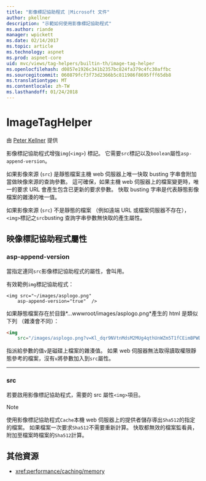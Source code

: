 ```yaml
---
title: "影像標記協助程式 |Microsoft 文件"
author: pkellner
description: "示範如何使用影像標記協助程式"
ms.author: riande
manager: wpickett
ms.date: 02/14/2017
ms.topic: article
ms.technology: aspnet
ms.prod: aspnet-core
uid: mvc/views/tag-helpers/builtin-th/image-tag-helper
ms.openlocfilehash: d0857e1926c341b2357bc824fa379c4fc30affbc
ms.sourcegitcommit: 060879fcf3f73d2366b5c811986f8695fff65db8
ms.translationtype: MT
ms.contentlocale: zh-TW
ms.lasthandoff: 01/24/2018
---
```

# <a name="imagetaghelper"></a>ImageTagHelper

由 [Peter Kellner](http://peterkellner.net) 提供 

影像標記協助程式增強`img`(`<img>`) 標記。 它需要`src`標記以及`boolean`屬性`asp-append-version`。

如果影像來源 (`src`) 是靜態檔案主機 web 伺服器上唯一快取 busting 字串會附加當做映像來源的查詢參數。 這可確保，如果主機 web 伺服器上的檔案變更時，唯一的要求 URL 會產生包含已更新的要求參數。 快取 busting 字串是代表靜態影像檔案的雜湊的唯一值。

如果影像來源 (`src`) 不是靜態的檔案 （例如遠端 URL 或檔案伺服器不存在），`<img>`標記之`src`busting 查詢字串參數無快取的產生屬性。

## <a name="image-tag-helper-attributes"></a>映像標記協助程式屬性


### <a name="asp-append-version"></a>asp-append-version

當指定連同`src`影像標記協助程式的屬性，會叫用。

有效範例`img`標記協助程式：

```cshtml
<img src="~/images/asplogo.png" 
    asp-append-version="true"  />
```

如果靜態檔案存在於目錄*...wwwroot/images/asplogo.png*產生的 html 是類似下列 （雜湊會不同）：

```html
<img 
    src="/images/asplogo.png?v=Kl_dqr9NVtnMdsM2MUg4qthUnWZm5T1fCEimBPWDNgM"/>
```

指派給參數的值`v`是磁碟上檔案的雜湊值。 如果 web 伺服器無法取得讀取權限靜態參考的檔案，沒有`v`將參數加入到`src`屬性。

- - -

### <a name="src"></a>src

若要啟用影像標記協助程式，需要的 src 屬性`<img>`項目。 

> [!NOTE]
> 使用影像標記協助程式`Cache`本機 web 伺服器上的提供者儲存導出`Sha512`的指定的檔案。 如果檔案一次要求`Sha512`不需要重新計算。 快取都無效的檔案監看員，附加至檔案時檔案的`Sha512`計算。

## <a name="additional-resources"></a>其他資源

* <xref:performance/caching/memory>
